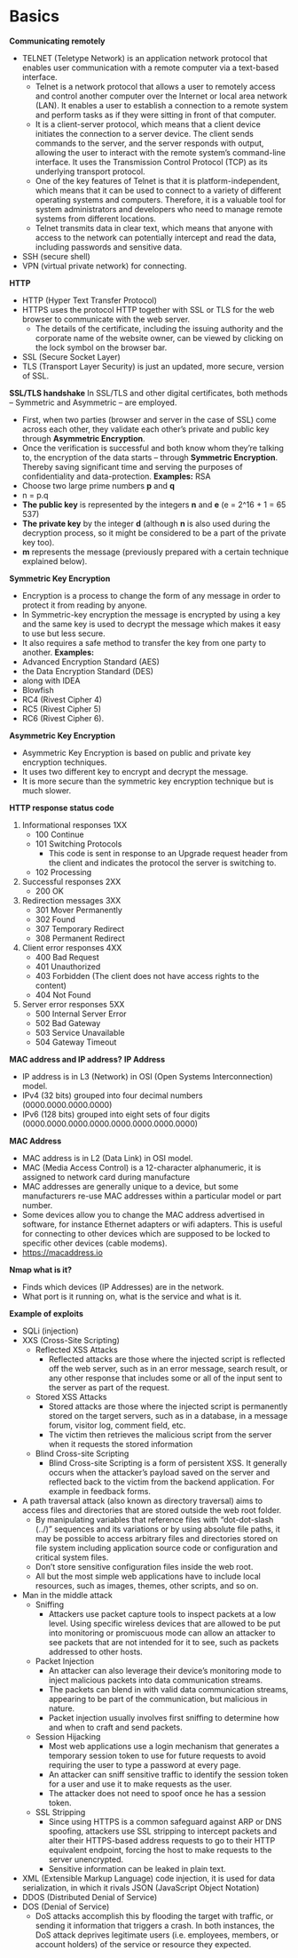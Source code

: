 # Basics

**Communicating remotely**

* TELNET (Teletype Network) is an application network protocol that enables user communication with a remote computer via a text-based interface.
  * Telnet is a network protocol that allows a user to remotely access and control another computer over the Internet or local area network (LAN). It enables a user to establish a connection to a remote system and perform tasks as if they were sitting in front of that computer.
  * It is a client-server protocol, which means that a client device initiates the connection to a server device. The client sends commands to the server, and the server responds with output, allowing the user to interact with the remote system’s command-line interface. It uses the Transmission Control Protocol (TCP) as its underlying transport protocol.
  * One of the key features of Telnet is that it is platform-independent, which means that it can be used to connect to a variety of different operating systems and computers. Therefore, it is a valuable tool for system administrators and developers who need to manage remote systems from different locations.
  * Telnet transmits data in clear text, which means that anyone with access to the network can potentially intercept and read the data, including passwords and sensitive data.
* SSH (secure shell)
* VPN (virtual private network) for connecting.

**HTTP**

* HTTP (Hyper Text Transfer Protocol)
* HTTPS uses the protocol HTTP together with SSL or TLS for the web browser to communicate with the web server.
  * The details of the certificate, including the issuing authority and the corporate name of the website owner, can be viewed by clicking on the lock symbol on the browser bar.
* SSL (Secure Socket Layer)
* TLS (Transport Layer Security) is just an updated, more secure, version of SSL.

**SSL/TLS handshake** In SSL/TLS and other digital certificates, both methods – Symmetric and Asymmetric – are employed.

* First, when two parties (browser and server in the case of SSL) come across each other, they validate each other’s private and public key through **Asymmetric Encryption**.
* Once the verification is successful and both know whom they’re talking to, the encryption of the data starts – through **Symmetric Encryption**. Thereby saving significant time and serving the purposes of confidentiality and data-protection. **Examples:** RSA
* Choose two large prime numbers **p** and **q**
* n = p.q
* **The public key** is represented by the integers **n** and **e** (e = 2^16 + 1 = 65 537)
* **The private key** by the integer **d** (although **n** is also used during the decryption process, so it might be considered to be a part of the private key too).
* **m** represents the message (previously prepared with a certain technique explained below).

**Symmetric Key Encryption**

* Encryption is a process to change the form of any message in order to protect it from reading by anyone.
* In Symmetric-key encryption the message is encrypted by using a key and the same key is used to decrypt the message which makes it easy to use but less secure.
* It also requires a safe method to transfer the key from one party to another. **Examples:**
* Advanced Encryption Standard (AES)
* the Data Encryption Standard (DES)
* along with IDEA
* Blowfish
* RC4 (Rivest Cipher 4)
* RC5 (Rivest Cipher 5)
* RC6 (Rivest Cipher 6).

**Asymmetric Key Encryption**

* Asymmetric Key Encryption is based on public and private key encryption techniques.
* It uses two different key to encrypt and decrypt the message.
* It is more secure than the symmetric key encryption technique but is much slower.

**HTTP response status code**

1. Informational responses 1XX
   * 100 Continue
   * 101 Switching Protocols
     * This code is sent in response to an Upgrade request header from the client and indicates the protocol the server is switching to.
   * 102 Processing
2. Successful responses 2XX
   * 200 OK
3. Redirection messages 3XX
   * 301 Mover Permanently
   * 302 Found
   * 307 Temporary Redirect
   * 308 Permanent Redirect
4. Client error responses 4XX
   * 400 Bad Request
   * 401 Unauthorized
   * 403 Forbidden (The client does not have access rights to the content)
   * 404 Not Found
5. Server error responses 5XX
   * 500 Internal Server Error
   * 502 Bad Gateway
   * 503 Service Unavailable
   * 504 Gateway Timeout

**MAC address and IP address?** **IP Address**

* IP address is in L3 (Network) in OSI (Open Systems Interconnection) model.
* IPv4 (32 bits) grouped into four decimal numbers (0000.0000.0000.0000)
* IPv6 (128 bits) grouped into eight sets of four digits (0000.0000.0000.0000.0000.0000.0000.0000)

**MAC Address**

* MAC address is in L2 (Data Link) in OSI model.
* MAC (Media Access Control) is a 12-character alphanumeric, it is assigned to network card during manufacture
* MAC addresses are generally unique to a device, but some manufacturers re-use MAC addresses within a particular model or part number.
* Some devices allow you to change the MAC address advertised in software, for instance Ethernet adapters or wifi adapters. This is useful for connecting to other devices which are supposed to be locked to specific other devices (cable modems).
* https://macaddress.io

**Nmap what is it?**

* Finds which devices (IP Addresses) are in the network.
* What port is it running on, what is the service and what is it.

**Example of exploits**

* SQLi (injection)
* XXS (Cross-Site Scripting)
  * Reflected XSS Attacks
    * Reflected attacks are those where the injected script is reflected off the web server, such as in an error message, search result, or any other response that includes some or all of the input sent to the server as part of the request.
  * Stored XSS Attacks
    * Stored attacks are those where the injected script is permanently stored on the target servers, such as in a database, in a message forum, visitor log, comment field, etc.
    * The victim then retrieves the malicious script from the server when it requests the stored information
  * Blind Cross-site Scripting
    * Blind Cross-site Scripting is a form of persistent XSS. It generally occurs when the attacker’s payload saved on the server and reflected back to the victim from the backend application. For example in feedback forms.
* A path traversal attack (also known as directory traversal) aims to access files and directories that are stored outside the web root folder.
  * By manipulating variables that reference files with “dot-dot-slash (../)” sequences and its variations or by using absolute file paths, it may be possible to access arbitrary files and directories stored on file system including application source code or configuration and critical system files.
  * Don’t store sensitive configuration files inside the web root.
  * All but the most simple web applications have to include local resources, such as images, themes, other scripts, and so on.
* Man in the middle attack
  * Sniffing
    * Attackers use packet capture tools to inspect packets at a low level. Using specific wireless devices that are allowed to be put into monitoring or promiscuous mode can allow an attacker to see packets that are not intended for it to see, such as packets addressed to other hosts.
  * Packet Injection
    * An attacker can also leverage their device’s monitoring mode to inject malicious packets into data communication streams.
    * The packets can blend in with valid data communication streams, appearing to be part of the communication, but malicious in nature.
    * Packet injection usually involves first sniffing to determine how and when to craft and send packets.
  * Session Hijacking
    * Most web applications use a login mechanism that generates a temporary session token to use for future requests to avoid requiring the user to type a password at every page.
    * An attacker can sniff sensitive traffic to identify the session token for a user and use it to make requests as the user.
    * The attacker does not need to spoof once he has a session token.
  * SSL Stripping
    * Since using HTTPS is a common safeguard against ARP or DNS spoofing, attackers use SSL stripping to intercept packets and alter their HTTPS-based address requests to go to their HTTP equivalent endpoint, forcing the host to make requests to the server unencrypted.
    * Sensitive information can be leaked in plain text.
* XML (Extensible Markup Language) code injection, it is used for data serialization, in which it rivals JSON (JavaScript Object Notation)
* DDOS (Distributed Denial of Service)
* DOS (Denial of Service)
  * DoS attacks accomplish this by flooding the target with traffic, or sending it information that triggers a crash. In both instances, the DoS attack deprives legitimate users (i.e. employees, members, or account holders) of the service or resource they expected.
